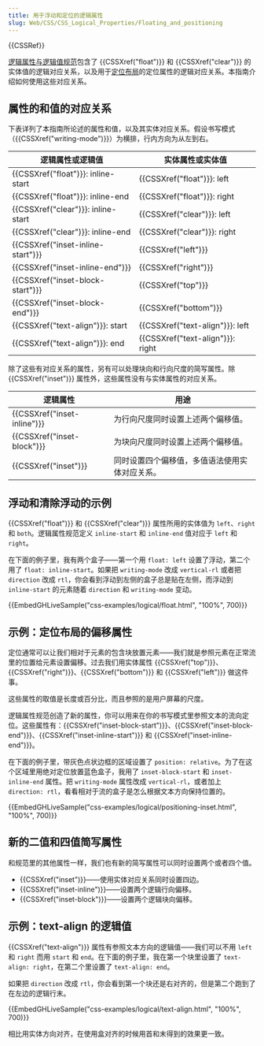 ```yaml
---
title: 用于浮动和定位的逻辑属性
slug: Web/CSS/CSS_Logical_Properties/Floating_and_positioning
---
```


{{CSSRef}}

[逻辑属性与逻辑值规范](https://drafts.csswg.org/css-logical/)包含了 {{CSSXref("float")}} 和 {{CSSXref("clear")}} 的实体值的逻辑对应关系，以及用于[定位布局](/zh-CN/docs/Web/CSS/CSS_Positioning)的定位属性的逻辑对应关系。本指南介绍如何使用这些对应关系。

## 属性的和值的对应关系

下表详列了本指南所论述的属性和值，以及其实体对应关系。假设书写模式（{{CSSXref("writing-mode")}}）为横排，行内方向为从左到右。

| 逻辑属性或逻辑值 | 实体属性或实体值 |
| ---------------------------------- | -------------------------------- |
| {{CSSXref("float")}}: inline-start | {{CSSXref("float")}}: left       |
| {{CSSXref("float")}}: inline-end   | {{CSSXref("float")}}: right      |
| {{CSSXref("clear")}}: inline-start | {{CSSXref("clear")}}: left       |
| {{CSSXref("clear")}}: inline-end   | {{CSSXref("clear")}}: right      |
| {{CSSXref("inset-inline-start")}}  | {{CSSXref("left")}}              |
| {{CSSXref("inset-inline-end")}}    | {{CSSXref("right")}}             |
| {{CSSXref("inset-block-start")}}   | {{CSSXref("top")}}               |
| {{CSSXref("inset-block-end")}}     | {{CSSXref("bottom")}}            |
| {{CSSXref("text-align")}}: start   | {{CSSXref("text-align")}}: left  |
| {{CSSXref("text-align")}}: end     | {{CSSXref("text-align")}}: right |

除了这些有对应关系的属性，另有可以处理块向和行向尺度的简写属性。除 {{CSSXref("inset")}} 属性外，这些属性没有与实体属性的对应关系。

| 逻辑属性 | 用途 |
| --------------------------- | - |
| {{CSSXref("inset-inline")}} | 为行向尺度同时设置上述两个偏移值。 |
| {{CSSXref("inset-block")}}  | 为块向尺度同时设置上述两个偏移值。 |
| {{CSSXref("inset")}}        | 同时设置四个偏移值，多值语法使用实体对应关系。 |

## 浮动和清除浮动的示例

{{CSSXref("float")}} 和 {{CSSXref("clear")}} 属性所用的实体值为 `left`、`right` 和 `both`。逻辑属性规范定义 `inline-start` 和 `inline-end` 值对应于 `left` 和 `right`。

在下面的例子里，我有两个盒子——第一个用 `float: left` 设置了浮动，第二个用了 `float: inline-start`。如果把 `writing-mode` 改成 `vertical-rl` 或者把 `direction` 改成 `rtl`，你会看到浮动到左侧的盒子总是贴在左侧，而浮动到 `inline-start` 的元素随着 `direction` 和 `writing-mode` 变动。

{{EmbedGHLiveSample("css-examples/logical/float.html", "100%", 700)}}

## 示例：定位布局的偏移属性

定位通常可以让我们相对于元素的包含块放置元素——我们就是参照元素在正常流里的位置给元素设置偏移。过去我们用实体属性 {{CSSXref("top")}}、{{CSSXref("right")}}、{{CSSXref("bottom")}} 和 {{CSSXref("left")}} 做这件事。

这些属性的取值是长度或百分比，而且参照的是用户屏幕的尺度。

逻辑属性规范创造了新的属性，你可以用来在你的书写模式里参照文本的流向定位。这些属性有：{{CSSXref("inset-block-start")}}、{{CSSXref("inset-block-end")}}、{{CSSXref("inset-inline-start")}} 和 {{CSSXref("inset-inline-end")}}。

在下面的例子里，带灰色点状边框的区域设置了 `position: relative`。为了在这个区域里用绝对定位放置蓝色盒子，我用了 `inset-block-start` 和 `inset-inline-end` 属性。把 `writing-mode` 属性改成 `vertical-rl`，或者加上 `direction: rtl`，看看相对于流的盒子是怎么根据文本方向保持位置的。

{{EmbedGHLiveSample("css-examples/logical/positioning-inset.html", "100%", 700)}}

## 新的二值和四值简写属性

和规范里的其他属性一样，我们也有新的简写属性可以同时设置两个或者四个值。

- {{CSSXref("inset")}}——使用实体对应关系同时设置四边。
- {{CSSXref("inset-inline")}}——设置两个逻辑行向偏移。
- {{CSSXref("inset-block")}}——设置两个逻辑块向偏移。

## 示例：text-align 的逻辑值

{{CSSXref("text-align")}} 属性有参照文本方向的逻辑值——我们可以不用 `left` 和 `right` 而用 `start` 和 `end`。在下面的例子里，我在第一个块里设置了 `text-align: right`，在第二个里设置了 `text-align: end`。

如果把 `direction` 改成 `rtl`，你会看到第一个块还是右对齐的，但是第二个跑到了在左边的逻辑行末。

{{EmbedGHLiveSample("css-examples/logical/text-align.html", "100%", 700)}}

相比用实体方向对齐，在使用盒对齐的时候用首和末得到的效果更一致。
